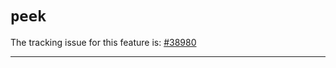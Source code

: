 # `peek`

The tracking issue for this feature is: [#38980]

[#38980]: https://github.com/rust-lang/rust/issues/38980

------------------------
